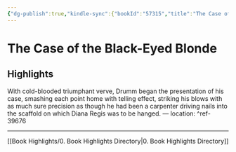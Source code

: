 ```yaml
---
{"dg-publish":true,"kindle-sync":{"bookId":"57315","title":"The Case of the Black-Eyed Blonde","author":"Gardner, Erle Stanley","highlightsCount":1},"permalink":"/book-highlights/highlights-the-case-of-the-black-eyed-blonde/","dgHomeLink":true,"dgPassFrontmatter":true}
---
```


# The Case of the Black-Eyed Blonde
## Highlights
With cold-blooded triumphant verve, Drumm began the presentation of his case, smashing each point home with telling effect, striking his blows with as much sure precision as though he had been a carpenter driving nails into the scaffold on which Diana Regis was to be hanged. — location: []() ^ref-39676

---

[[Book Highlights/0. Book Highlights Directory|0. Book Highlights Directory]]
